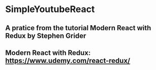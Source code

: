 
# SimpleYoutubeReact

## A pratice from the tutorial Modern React with Redux by Stephen Grider
## Modern React with Redux: https://www.udemy.com/react-redux/
